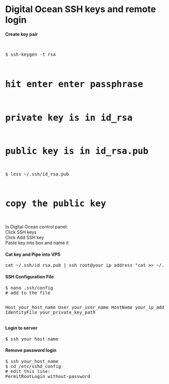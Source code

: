 Digital Ocean SSH keys and remote login
==============================

<h4>Create key pair</h4>
<pre>

$ ssh-keygen -t rsa
# hit enter enter passphrase
# private key is in id_rsa
# public key is in id_rsa.pub

$ less ~/.ssh/id_rsa.pub
# copy the public key
</pre>
In Digital Ocean control panel:<br>
Click SSH keys<br>
Click Add SSH key<br>
Paste key into box and name it<br>

<h4>Cat key and Pipe into VPS</h4>
<pre>
cat ~/.ssh/id_rsa.pub | ssh root@your_ip_address "cat >> ~/.ssh/authorized_keys"
</pre>

<h4>SSH Configuration File</h4>
<pre>
$ nano .ssh/config
# add to the file

Host your_host_name
  User  your_user_name
  HostName  your_ip_address
  IdentityFile your_private_key_path
</pre>  

<h4>Login to server</h4>
<pre>
$ ssh your_host_name
</pre>

<h4>Remove password login</h4>
<pre>
$ ssh your_host_name
$ cd /etc/sshd_config
# edit this line:
PermitRootLogin without-password
</pre>


